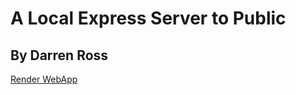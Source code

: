 # A Local Express Server to Public
## By Darren Ross

[Render WebApp](https://s24wa57ross.onrender.com/)